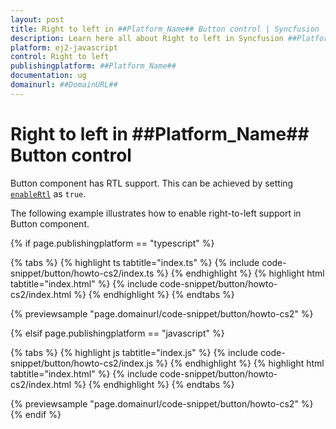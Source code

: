 ```yaml
---
layout: post
title: Right to left in ##Platform_Name## Button control | Syncfusion
description: Learn here all about Right to left in Syncfusion ##Platform_Name## Button control of Syncfusion Essential JS 2 and more.
platform: ej2-javascript
control: Right to left 
publishingplatform: ##Platform_Name##
documentation: ug
domainurl: ##DomainURL##
---
```


# Right to left in ##Platform_Name## Button control

Button component has RTL support. This can be achieved by setting [`enableRtl`](../../api/button#enablertl) as `true`.

The following example illustrates how to enable right-to-left support in Button component.

{% if page.publishingplatform == "typescript" %}

 {% tabs %}
{% highlight ts tabtitle="index.ts" %}
{% include code-snippet/button/howto-cs2/index.ts %}
{% endhighlight %}
{% highlight html tabtitle="index.html" %}
{% include code-snippet/button/howto-cs2/index.html %}
{% endhighlight %}
{% endtabs %}
        
{% previewsample "page.domainurl/code-snippet/button/howto-cs2" %}

{% elsif page.publishingplatform == "javascript" %}

{% tabs %}
{% highlight js tabtitle="index.js" %}
{% include code-snippet/button/howto-cs2/index.js %}
{% endhighlight %}
{% highlight html tabtitle="index.html" %}
{% include code-snippet/button/howto-cs2/index.html %}
{% endhighlight %}
{% endtabs %}

{% previewsample "page.domainurl/code-snippet/button/howto-cs2" %}
{% endif %}